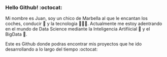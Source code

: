 ### Hello Github! :octocat:

Mi nombre es Juan, soy un chico de Marbella al que le encantan los coches, conducir 🚗 y la tecnologia 👨🏻‍💻. Actualmente me estoy adentrando en el mundo de Data Science mediante la Inteligencia Artifiicial 👾 y el BigData 💽.

Este es Github donde podras encontrar mis proyectos que he ido desarrollando a lo largo del tiempo :octocat:


<!--
**Legodark/Legodark** is a ✨ _special_ ✨ repository because its `README.md` (this file) appears on your GitHub profile.

Here are some ideas to get you started:

- 🔭 I’m currently working on ...
- 🌱 I’m currently learning ...
- 👯 I’m looking to collaborate on ...
- 🤔 I’m looking for help with ...
- 💬 Ask me about ...
- 📫 How to reach me: ...
- 😄 Pronouns: ...
- ⚡ Fun fact: ...
-->
